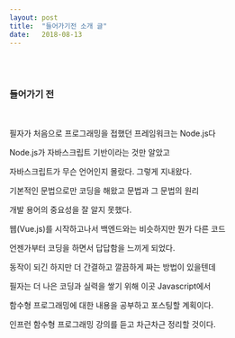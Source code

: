 ```yaml
---
layout: post
title:  "들어가기전 소개 글"
date:   2018-08-13
---
```

 

<br>
<br>
<h3 style='width: 100%;'>들어가기 전</h3>
<br>

필자가 처음으로 프로그래밍을 접했던 프레임워크는 Node.js다 

Node.js가 자바스크립트 기반이라는 것만 알았고

자바스크립트가 무슨 언어인지 몰랐다. 그렇게 지내왔다. 

기본적인 문법으로만 코딩을 해왔고 문법과 그 문법의 원리 

개발 용어의 중요성을 잘 알지 못했다.

웹(Vue.js)를 시작하고나서 백엔드와는 비슷하지만 뭔가 다른 코드 

언젠가부터 코딩을 하면서 답답함을 느끼게 되었다. 

동작이 되긴 하지만 더 간결하고 깔끔하게 짜는 방법이 있을텐데 

필자는 더 나은 코딩과 실력을 쌓기 위해 이곳 Javascript에서

함수형 프로그래밍에 대한 내용을 공부하고 포스팅할 계획이다.

인프런 함수형 프로그래밍 강의를 듣고 차근차근 정리할 것이다.

<br>

<br>